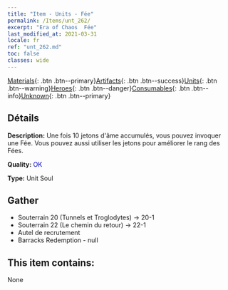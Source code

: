 ```yaml
---
title: "Item - Units - Fée"
permalink: /Items/unt_262/
excerpt: "Era of Chaos  Fée"
last_modified_at: 2021-03-31
locale: fr
ref: "unt_262.md"
toc: false
classes: wide
---
```

 [Materials](/fr/Items/){: .btn .btn--primary}[Artifacts](/fr/Items/Artifacts/){: .btn .btn--success}[Units](/fr/Items/Units/){: .btn .btn--warning}[Heroes](/fr/Items/Heroes/){: .btn .btn--danger}[Consumables](/fr/Items/Consumables/){: .btn .btn--info}[Unknown](/fr/Items/Unknown/){: .btn .btn--primary}

## Détails
 **Description:** Une fois 10 jetons d'âme accumulés, vous pouvez invoquer une Fée. Vous pouvez aussi utiliser les jetons pour améliorer le rang des Fées.

 **Quality:** <span style="color: #0000CD">OK</span>

 **Type:** Unit Soul

## Gather

*    Souterrain 20 (Tunnels et Troglodytes) -> 20-1 
*    Souterrain 22 (Le chemin du retour) -> 22-1 
*    Autel de recrutement 
*    Barracks Redemption - null 

## This item contains:

  None

